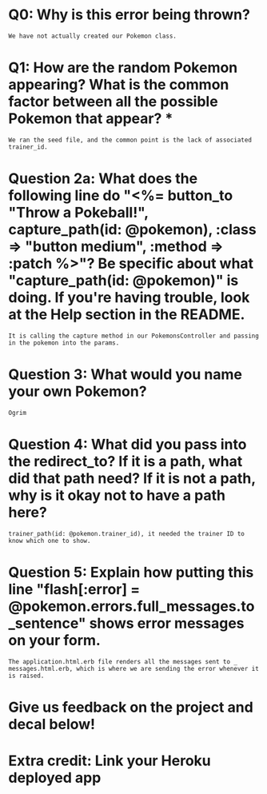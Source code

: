 # Q0: Why is this error being thrown?
    We have not actually created our Pokemon class.

# Q1: How are the random Pokemon appearing? What is the common factor between all the possible Pokemon that appear? *
    We ran the seed file, and the common point is the lack of associated trainer_id.

# Question 2a: What does the following line do "<%= button_to "Throw a Pokeball!", capture_path(id: @pokemon), :class => "button medium", :method => :patch %>"? Be specific about what "capture_path(id: @pokemon)" is doing. If you're having trouble, look at the Help section in the README.
    It is calling the capture method in our PokemonsController and passing in the pokemon into the params.

# Question 3: What would you name your own Pokemon?
    Ogrim

# Question 4: What did you pass into the redirect_to? If it is a path, what did that path need? If it is not a path, why is it okay not to have a path here?
    trainer_path(id: @pokemon.trainer_id), it needed the trainer ID to know which one to show.

# Question 5: Explain how putting this line "flash[:error] = @pokemon.errors.full_messages.to_sentence" shows error messages on your form.
    The application.html.erb file renders all the messages sent to _ messages.html.erb, which is where we are sending the error whenever it is raised.

# Give us feedback on the project and decal below!

# Extra credit: Link your Heroku deployed app
